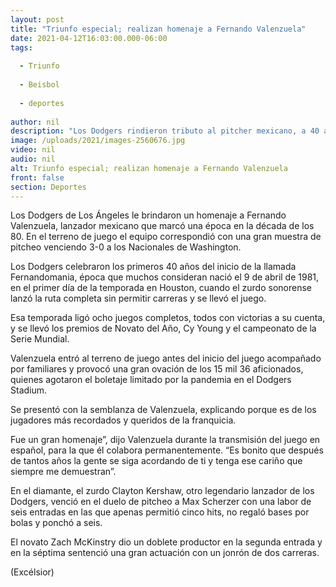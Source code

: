```yaml
---
layout: post
title: "Triunfo especial; realizan homenaje a Fernando Valenzuela"
date: 2021-04-12T16:03:00.000-06:00
tags:
  
  - Triunfo
  
  - Beisbol
  
  - deportes
  
author: nil
description: "Los Dodgers rindieron tributo al pitcher mexicano, a 40 años del inicio de la Fernandomanía"
image: /uploads/2021/images-2560676.jpg
video: nil
audio: nil
alt: Triunfo especial; realizan homenaje a Fernando Valenzuela
front: false
section: Deportes
---
```


Los Dodgers de Los Ángeles le brindaron un homenaje a Fernando Valenzuela, lanzador mexicano que marcó una época en la década de los 80. En el terreno de juego el equipo correspondió con una gran muestra de pitcheo venciendo 3-0 a los Nacionales de Washington.

Los Dodgers celebraron los primeros 40 años del inicio de la llamada Fernandomania, época que muchos consideran nació el 9 de abril de 1981, en el primer día de la temporada en Houston, cuando el zurdo sonorense lanzó la ruta completa sin permitir carreras y se llevó el juego.

Esa temporada ligó ocho juegos completos, todos con victorias a su cuenta, y se llevó los premios de Novato del Año, Cy Young y el campeonato de la Serie Mundial.

Valenzuela entró al terreno de juego antes del inicio del juego acompañado por familiares y provocó una gran ovación de los 15 mil 36 aficionados, quienes agotaron el boletaje limitado por la pandemia en el Dodgers Stadium.

Se presentó con la semblanza de Valenzuela, explicando porque es de los jugadores más recordados y queridos de la franquicia.

Fue un gran homenaje”, dijo Valenzuela durante la transmisión del juego en español, para la que  él colabora permanentemente. “Es bonito que después de tantos años la gente se siga acordando de ti y tenga ese cariño que siempre me demuestran”.

En el diamante, el zurdo Clayton Kershaw, otro legendario lanzador de los Dodgers, venció en el duelo de pitcheo a Max Scherzer con una labor de seis entradas en las que apenas permitió cinco hits, no regaló bases por bolas y ponchó a seis.

El novato Zach McKinstry dio un doblete productor en la segunda entrada y en la séptima sentenció una gran actuación con un jonrón de dos carreras.

(Excélsior)